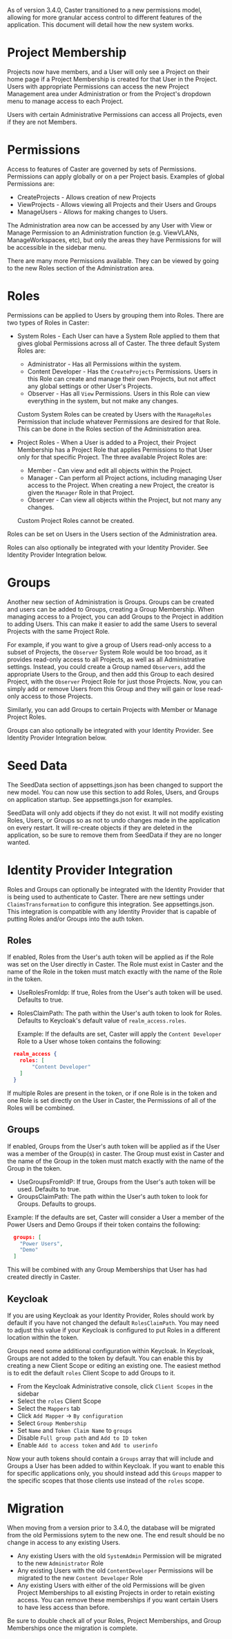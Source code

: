 As of version 3.4.0, Caster transitioned to a new permissions model, allowing for more granular access control to different features of the application. This document will detail how the new system works.

# Project Membership

Projects now have members, and a User will only see a Project on their home page if a Project Membership is created for that User in the Project. Users with appropriate Permissions can access the new Project Management area under Administration or from the Project's dropdown menu to manage access to each Project.

Users with certain Administrative Permissions can access all Projects, even if they are not Members.

# Permissions

Access to features of Caster are governed by sets of Permissions. Permissions can apply globally or on a per Project basis. Examples of global Permissions are:

- CreateProjects - Allows creation of new Projects
- ViewProjects - Allows viewing all Projects and their Users and Groups
- ManageUsers - Allows for making changes to Users.

The Administration area now can be accessed by any User with View or Manage Permission to an Administration function (e.g. ViewVLANs, ManageWorkspaces, etc), but only the areas they have Permissions for will be accessible in the sidebar menu.

There are many more Permissions available. They can be viewed by going to the new Roles section of the Administration area.

# Roles

Permissions can be applied to Users by grouping them into Roles. There are two types of Roles in Caster:

- System Roles - Each User can have a System Role applied to them that gives global Permissions across all of Caster. The three default System Roles are:

  - Administrator - Has all Permissions within the system.
  - Content Developer - Has the `CreateProjects` Permissions. Users in this Role can create and manage their own Projects, but not affect any global settings or other User's Projects.
  - Observer - Has all `View` Permissions. Users in this Role can view everything in the system, but not make any changes.

  Custom System Roles can be created by Users with the `ManageRoles` Permission that include whatever Permissions are desired for that Role. This can be done in the Roles section of the Administration area.

- Project Roles - When a User is added to a Project, their Project Membership has a Project Role that applies Permissions to that User only for that specific Project. The three available Project Roles are:

  - Member - Can view and edit all objects within the Project.
  - Manager - Can perform all Project actions, including managing User access to the Project. When creating a new Project, the creator is given the `Manager` Role in that Project.
  - Observer - Can view all objects within the Project, but not many any changes.

  Custom Project Roles cannot be created.

Roles can be set on Users in the Users section of the Administration area.

Roles can also optionally be integrated with your Identity Provider. See Identity Provider Integration below.

# Groups

Another new section of Administration is Groups. Groups can be created and users can be added to Groups, creating a Group Membership. When managing access to a Project, you can add Groups to the Project in addition to adding Users. This can make it easier to add the same Users to several Projects with the same Project Role.

For example, if you want to give a group of Users read-only access to a subset of Projects, the `Observer` System Role would be too broad, as it provides read-only access to all Projects, as well as all Administrative settings. Instead, you could create a Group named `Observers`, add the appropriate Users to the Group, and then add this Group to each desired Project, with the `Observer` Project Role for just those Projects. Now, you can simply add or remove Users from this Group and they will gain or lose read-only access to those Projects.

Similarly, you can add Groups to certain Projects with Member or Manage Project Roles.

Groups can also optionally be integrated with your Identity Provider. See Identity Provider Integration below.

# Seed Data

The SeedData section of appsettings.json has been changed to support the new model. You can now use this section to add Roles, Users, and Groups on application startup. See appsettings.json for examples.

SeedData will only add objects if they do not exist. It will not modify existing Roles, Users, or Groups so as not to undo changes made in the application on every restart. It will re-create objects if they are deleted in the application, so be sure to remove them from SeedData if they are no longer wanted.

# Identity Provider Integration

Roles and Groups can optionally be integrated with the Identity Provider that is being used to authenticate to Caster. There are new settings under `ClaimsTransformation` to configure this integration. See appsettings.json. This integration is compatible with any Identity Provider that is capable of putting Roles and/or Groups into the auth token.

## Roles

If enabled, Roles from the User's auth token will be applied as if the Role was set on the User directly in Caster. The Role must exist in Caster and the name of the Role in the token must match exactly with the name of the Role in the token.

- UseRolesFromIdp: If true, Roles from the User's auth token will be used. Defaults to true.
- RolesClaimPath: The path within the User's auth token to look for Roles. Defaults to Keycloak's default value of `realm_access.roles`.

  Example: If the defaults are set, Caster will apply the `Content Developer` Role to a User whose token contains the following:

```json
  realm_access {
    roles: [
        "Content Developer"
    ]
  }
```

If multiple Roles are present in the token, or if one Role is in the token and one Role is set directly on the User in Caster, the Permissions of all of the Roles will be combined.

## Groups

If enabled, Groups from the User's auth token will be applied as if the User was a member of the Group(s) in caster. The Group must exist in Caster and the name of the Group in the token must match exactly with the name of the Group in the token.

- UseGroupsFromIdP: If true, Groups from the User's auth token will be used. Defaults to true.
- GroupsClaimPath: The path within the User's auth token to look for Groups. Defaults to groups.

Example: If the defaults are set, Caster will consider a User a member of the Power Users and Demo Groups if their token contains the following:

```json
  groups: [
    "Power Users",
    "Demo"
  ]
```

This will be combined with any Group Memberships that User has had created directly in Caster.

## Keycloak

If you are using Keycloak as your Identity Provider, Roles should work by default if you have not changed the default `RolesClaimPath`. You may need to adjust this value if your Keycloak is configured to put Roles in a different location within the token.

Groups need some additional configuration within Keycloak. In Keycloak, Groups are not added to the token by default. You can enable this by creating a new Client Scope or editing an existing one. The easiest method is to edit the default `roles` Client Scope to add Groups to it.

- From the Keycloak Administrative console, click `Client Scopes` in the sidebar
- Select the `roles` Client Scope
- Select the `Mappers` tab
- Click `Add Mapper` -> `By configuration`
- Select `Group Membership`
- Set `Name` and `Token Claim Name` to `groups`
- Disable `Full group path` and `Add to ID token`
- Enable `Add to access token` and `Add to userinfo`

Now your auth tokens should contain a `Groups` array that will include and Groups a User has been added to within Keycloak. If you want to enable this for specific applications only, you should instead add this `Groups` mapper to the specific scopes that those clients use instead of the `roles` scope.

# Migration

When moving from a version prior to 3.4.0, the database will be migrated from the old Permissions sytem to the new one. The end result should be no change in access to any existing Users.

- Any existing Users with the old `SystemAdmin` Permission will be migrated to the new `Administrator` Role
- Any existing Users with the old `ContentDeveloper` Permissions will be migrated to the new `Content Developer` Role
- Any existing Users with either of the old Permissions will be given Project Memberships to all existing Projects in order to retain existing access. You can remove these memberships if you want certain Users to have less access than before.

Be sure to double check all of your Roles, Project Memberships, and Group Memberships once the migration is complete.
